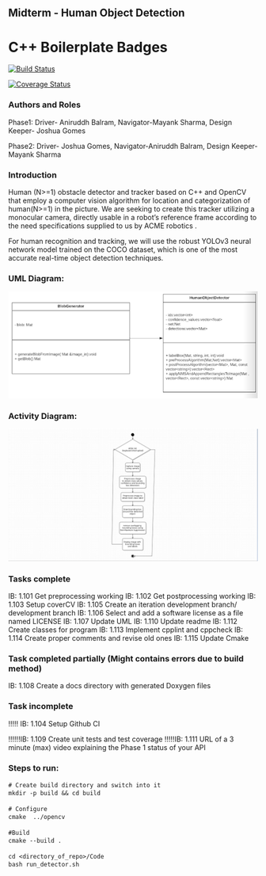 ## Midterm - Human Object Detection
# C++ Boilerplate Badges
[![Build Status](https://github.com/joshuag1214/Midterm-Project--ENPM808X/actions/workflows/build_and_coveralls.yml/badge.svg)](https://github.com/joshuag1214/Midterm-Project--ENPM808X/actions/workflows/build_and_coveralls.yml)

[![Coverage Status](https://coveralls.io/repos/github/joshuag1214/Midterm-Project--ENPM808X/badge.svg?branch=master)](https://coveralls.io/github/joshuag1214/Midterm-Project--ENPM808X?branch=master)


### Authors and Roles
Phase1:
Driver- Aniruddh Balram,
Navigator-Mayank Sharma,
Design Keeper- Joshua Gomes

Phase2:
Driver- Joshua Gomes,
Navigator-Aniruddh Balram,
Design Keeper-Mayank Sharma


### Introduction
Human (N>=1) obstacle detector and tracker based on C++ and OpenCV that employ a computer vision algorithm for location and categorization of human(N>=1) in the picture.
We are seeking to create this tracker utilizing a monocular camera, directly usable in a robot’s reference frame according to the need specifications supplied to us by ACME robotics .

For human recognition and tracking, we will use the robust YOLOv3 neural network model trained on the COCO dataset, which is one of the most accurate real-time object detection techniques. 


### UML Diagram:
![alt text](./UML_Diagram/Class_DiagramV2.png)

### Activity Diagram:
![alt text](./UML_Diagram/Activity_Diagram.png)

### Tasks complete
IB: 1.101 Get preprocessing working 
IB: 1.102 Get postprocessing working 
IB: 1.103 Setup coverCV 
IB: 1.105 Create an iteration development branch/ development branch 
IB: 1.106 Select and add a software license as a file named LICENSE 
IB: 1.107 Update UML 
IB: 1.110 Update readme 
IB: 1.112 Create classes for program 
IB: 1.113 Implement cpplint and cppcheck 
IB: 1.114 Create proper comments and revise old ones 
IB: 1.115 Update Cmake

### Task completed partially (Might contains errors due to  build method)
IB: 1.108 Create a docs directory with generated Doxygen files 
### Task incomplete
!!!!! IB: 1.104 Setup Github CI 

!!!!!!IB: 1.109 Create unit tests and test coverage 
!!!!!IB: 1.111 URL of a 3 minute (max) video explaining the Phase 1 status of your API 

### Steps to run: 
```
# Create build directory and switch into it
mkdir -p build && cd build

# Configure
cmake  ../opencv

#Build
cmake --build .

cd <directory_of_repo>/Code
bash run_detector.sh
```
